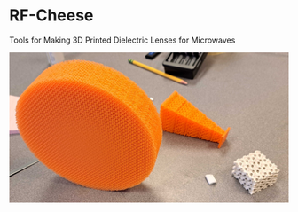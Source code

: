 # RF-Cheese
Tools for Making 3D Printed Dielectric Lenses for Microwaves

  ![Example RF Lenses](https://github.com/w1xm/RF-Cheese/blob/main/Photos/cheeses.jpg?raw=true)
